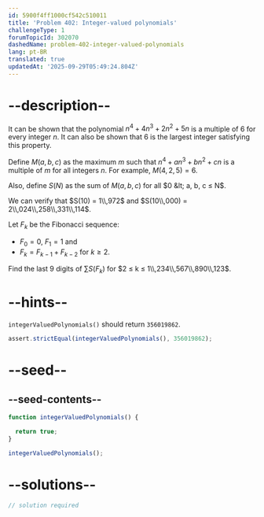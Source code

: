 ```yaml
---
id: 5900f4ff1000cf542c510011
title: 'Problem 402: Integer-valued polynomials'
challengeType: 1
forumTopicId: 302070
dashedName: problem-402-integer-valued-polynomials
lang: pt-BR
translated: true
updatedAt: '2025-09-29T05:49:24.804Z'
---
```


# --description--

It can be shown that the polynomial $n^4 + 4n^3 + 2n^2 + 5n$ is a multiple of 6 for every integer $n$. It can also be shown that 6 is the largest integer satisfying this property.

Define $M(a, b, c)$ as the maximum $m$ such that $n^4 + an^3 + bn^2 + cn$ is a multiple of $m$ for all integers $n$. For example, $M(4, 2, 5) = 6$.

Also, define $S(N)$ as the sum of $M(a, b, c)$ for all $0 &lt; a, b, c ≤ N$.

We can verify that $S(10) = 1\\,972$ and $S(10\\,000) = 2\\,024\\,258\\,331\\,114$.

Let $F_k$ be the Fibonacci sequence:

- $F_0 = 0$, $F_1 = 1$ and
- $F_k = F_{k - 1} + F_{k - 2}$ for $k ≥ 2$.

Find the last 9 digits of $\sum S(F_k)$ for $2 ≤ k ≤ 1\\,234\\,567\\,890\\,123$.

# --hints--

`integerValuedPolynomials()` should return `356019862`.

```js
assert.strictEqual(integerValuedPolynomials(), 356019862);
```

# --seed--

## --seed-contents--

```js
function integerValuedPolynomials() {

  return true;
}

integerValuedPolynomials();
```

# --solutions--

```js
// solution required
```
